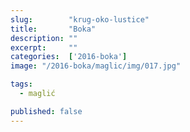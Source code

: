 ```yaml
---
slug:        "krug-oko-lustice"
title:       "Boka"
description: ""
excerpt:     ""
categories:  ['2016-boka']
image: "/2016-boka/maglic/img/017.jpg"

tags:
  - maglić

published: false
---
```

